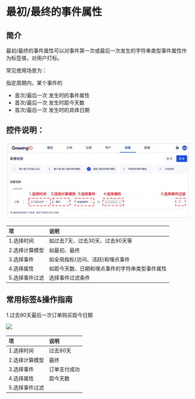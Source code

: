 # 最初/最终的事件属性

## 简介

最初/最终的事件属性可以对事件第一次或最后一次发生的字符串类型事件属性作为标签值，对用户打标。

常见使用场景为：

指定周期内，某个事件的

* 首次/最后一次  发生时的事件属性
* 首次/最后一次   发生时距今天数
* 首次/最后一次   发生时的具体日期

## 控件说明：

![&#x6700;&#x521D;/&#x6700;&#x7EC8;&#x7684;&#x4E8B;&#x4EF6;&#x5C5E;&#x6027;](../../../../../../.gitbook/assets/image%20%28202%29.png)

| 项 | 说明 |
| :--- | :--- |
| 1.选择时间 | 如过去7天、过去30天、过去90天等 |
| 2.选择计算模型 | 如最初、最终 |
| 3.选择事件 | 如全局指标\(访问、活跃\)和埋点事件 |
| 4.选择属性 | 如距今天数、日期和埋点事件的字符串类型事件属性 |
| 5.选择事件过滤 | 选择事件过滤条件 |

## 常用标签&操作指南

1.过去90天最后一次订单购买距今日期

![](blob:https://app.gitbook.com/25fef820-944d-4f16-b45e-ecdc9b7dc939)

| 项 | 说明 |
| :--- | :--- |
| 1.选择时间 | 过去90天 |
| 2.选择计算模型 | 最终 |
| 3.选择事件 | 订单支付成功 |
| 4.选择属性 | 距今天数 |
| 5.选择事件过滤 |  |

